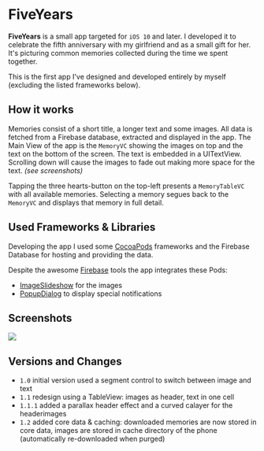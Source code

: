 # FiveYears

**FiveYears** is a small app targeted for `iOS 10` and later. I developed it to celebrate the fifth anniversary with my girlfriend and as a small gift for her.
It's picturing common memories collected during the time we spent together.

This is the first app I've designed and developed entirely by myself (excluding the listed frameworks below).


## How it works
Memories consist of a short title, a longer text and some images. All data is fetched from a Firebase database, extracted and displayed in the app.
The Main View of the app is the `MemoryVC` showing the images on top and the text on the bottom of the screen. The text is embedded in a UITextView. Scrolling down will cause the images to fade out making more space for the text. *(see screenshots)*

Tapping the three hearts-button on the top-left presents a `MemoryTableVC` with all available memories. Selecting a memory segues back to the `MemoryVC` and displays that memory in full detail.


## Used Frameworks & Libraries
Developing the app I used some [CocoaPods](https://cocoapods.org) frameworks and the Firebase Database for hosting and providing the data.

Despite the awesome [Firebase](https://firebase.google.com) tools the app integrates these Pods:
- [ImageSlideshow](https://github.com/zvonicek/ImageSlideshow) for the images
- [PopupDialog](https://github.com/orderella/PopupDialog) to display special notifications

## Screenshots
![](http://i.imgur.com/oblv4o0.gif)

## Versions and Changes

- `1.0` initial version used a segment control to switch between image and text
- `1.1` redesign using a TableView: images as header, text in one cell
- `1.1.1` added a parallax header effect and a curved calayer for the headerimages
- `1.2` added core data & caching: downloaded memories are now stored in core data, images are stored in cache directory of the phone (automatically re-downloaded when purged)
